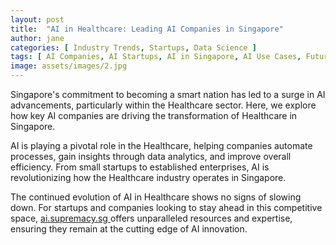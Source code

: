 ```yaml
---
layout: post
title:  "AI in Healthcare: Leading AI Companies in Singapore"
author: jane
categories: [ Industry Trends, Startups, Data Science ]
tags: [ AI Companies, AI Startups, AI in Singapore, AI Use Cases, Future of AI ]
image: assets/images/2.jpg
---
```


Singapore's commitment to becoming a smart nation has led to a surge in AI advancements, particularly within the Healthcare sector. Here, we explore how key AI companies are driving the transformation of Healthcare in Singapore.

AI is playing a pivotal role in the Healthcare, helping companies automate processes, gain insights through data analytics, and improve overall efficiency. From small startups to established enterprises, AI is revolutionizing how the Healthcare industry operates in Singapore.

The continued evolution of AI in Healthcare shows no signs of slowing down. For startups and companies looking to stay ahead in this competitive space, <a href="https://ai.supremacy.sg" target="_blank"> ai.supremacy.sg </a> offers unparalleled resources and expertise, ensuring they remain at the cutting edge of AI innovation.
